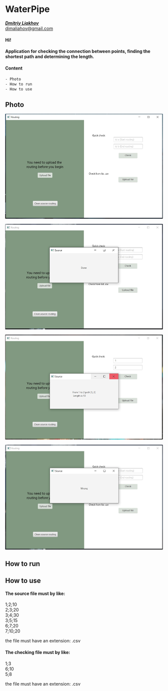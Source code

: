 # WaterPipe
[_**Dmitriy Liakhov**_](https://www.linkedin.com/in/dmitiy-liakhov-82388a183/)<br>
[dimaliahov@gmail.com](mailto:dimaliahov@gmail.com)


#### Hi!
#### Application for checking the connection between points, finding the shortest path and determining the length.

#### Content
    - Photo
    - How to run
    - How to use
## Photo
 
![GitHub Logo](/photo/home.jpg)

![GitHub Logo](/photo/home_clear_db.jpg)

![GitHub Logo](/photo/home_quick-check.jpg)

![GitHub Logo](/photo/homw_wrong_uploud.jpg)

## How to run

## How to use

#### The source file must by like:

1;2;10<br>
2;3;20<br>
3;4;30<br>
3;5;15<br>
6;7;20<br>
7;10;20<br>

the file must have an extension: .csv<br>

#### The checking file must by like:

1;3<br>
6;10<br>
5;8<br>

the file must have an extension: .csv<br>
